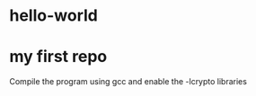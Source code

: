 hello-world
===========

my first repo
=============
Compile the program using gcc and enable the -lcrypto libraries
